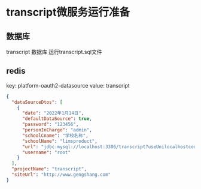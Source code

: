 # transcript微服务运行准备

## 数据库

transcript 数据库
运行transcript.sql文件

## redis

key: platform-oauth2-datasource
value:
transcript
```json
{
  "dataSourceDtos": [
    {
      "date": "2022年1月14日",
      "defaultDataSource": true,
      "password": "123456",
      "personInCharge": "admin",
      "schoolCname": "学校名称",
      "schoolName": "limsproduct",
      "url": "jdbc:mysql://localhost:3306/transcript?useUnilocalhostcode=true&characterEncoding=utf-8&zeroDateTimeBehavior=convertToNull&transformedBitIsBoolean=true&useOldAliasMetadataBehavior=true&useSSL=false&autoReconnect=true&serverTimezone=Asia/Shanghai",
      "username": "root"
    }
  ],
  "projectName": "transcript",
  "siteUrl": "http://www.gengshang.com"
}
```
